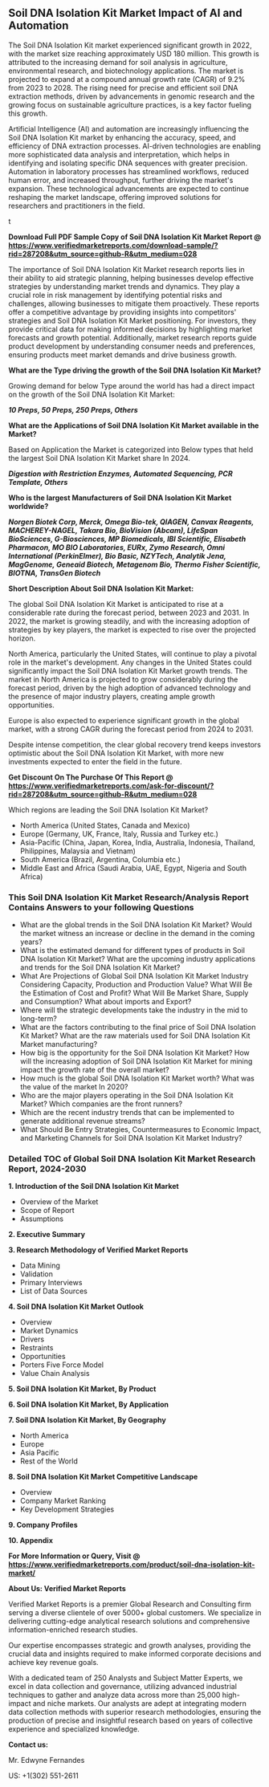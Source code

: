 <h2>Soil DNA Isolation Kit Market Impact of AI and Automation</h2><p>The Soil DNA Isolation Kit market experienced significant growth in 2022, with the market size reaching approximately USD 180 million. This growth is attributed to the increasing demand for soil analysis in agriculture, environmental research, and biotechnology applications. The market is projected to expand at a compound annual growth rate (CAGR) of 9.2% from 2023 to 2028. The rising need for precise and efficient soil DNA extraction methods, driven by advancements in genomic research and the growing focus on sustainable agriculture practices, is a key factor fueling this growth.</p><p>Artificial Intelligence (AI) and automation are increasingly influencing the Soil DNA Isolation Kit market by enhancing the accuracy, speed, and efficiency of DNA extraction processes. AI-driven technologies are enabling more sophisticated data analysis and interpretation, which helps in identifying and isolating specific DNA sequences with greater precision. Automation in laboratory processes has streamlined workflows, reduced human error, and increased throughput, further driving the market's expansion. These technological advancements are expected to continue reshaping the market landscape, offering improved solutions for researchers and practitioners in the field.</p>t</p><p id="" class=""><strong>Download Full PDF Sample Copy of Soil DNA Isolation Kit Market Report @ <a href="https://www.verifiedmarketreports.com/download-sample/?rid=287208&utm_source=github-R&utm_medium=028" target="_blank">https://www.verifiedmarketreports.com/download-sample/?rid=287208&utm_source=github-R&utm_medium=028</a></strong></p><p>The importance of&nbsp;Soil DNA Isolation Kit Market research reports lies in their ability to aid strategic planning, helping businesses develop effective strategies by understanding market trends and dynamics. They play a crucial role in risk management by identifying potential risks and challenges, allowing businesses to mitigate them proactively. These reports offer a competitive advantage by providing insights into competitors' strategies and Soil DNA Isolation Kit Market positioning. For investors, they provide critical data for making informed decisions by highlighting market forecasts and growth potential. Additionally, market research reports guide product development by understanding consumer needs and preferences, ensuring products meet market demands and drive business growth.</p><p><strong>What are the&nbsp;Type driving the growth of the Soil DNA Isolation Kit Market?</strong></p><p id="" class="">Growing demand for below Type around the world has had a direct impact on the growth of the Soil DNA Isolation Kit Market:</p><em><strong>10 Preps, 50 Preps, 250 Preps, Others</strong></em></p><strong>What are the&nbsp;Applications&nbsp;of Soil DNA Isolation Kit Market available in the Market?</strong></p><p id="" class="">Based on Application the Market is categorized into Below types that held the largest Soil DNA Isolation Kit Market share In 2024.</p><em><strong>Digestion with Restriction Enzymes, Automated Sequencing, PCR Template, Others</strong></em></p><strong>Who is the largest Manufacturers of Soil DNA Isolation Kit Market worldwide?</strong></p><p><em><strong>Norgen Biotek Corp, Merck, Omega Bio-tek, QIAGEN, Canvax Reagents, MACHEREY-NAGEL, Takara Bio, BioVision (Abcam), LifeSpan BioSciences, G-Biosciences, MP Biomedicals, IBI Scientific, Elisabeth Pharmacon, MO BIO Laboratories, EURx, Zymo Research, Omni International (PerkinElmer), Bio Basic, NZYTech, Analytik Jena, MagGenome, Geneaid Biotech, Metagenom Bio, Thermo Fisher Scientific, BIOTNA, TransGen Biotech</strong></em></p><p id="" class=""><strong>Short Description About Soil DNA Isolation Kit Market:</strong></p><p>The global Soil DNA Isolation Kit Market is anticipated to rise at a considerable rate during the forecast period, between 2023 and 2031. In 2022, the market is growing steadily, and with the increasing adoption of strategies by key players, the market is expected to rise over the projected horizon.</p><p>North America, particularly the United States, will continue to play a pivotal role in the market's development. Any changes in the United States could significantly impact the Soil DNA Isolation Kit Market growth trends. The market in North America is projected to grow considerably during the forecast period, driven by the high adoption of advanced technology and the presence of major industry players, creating ample growth opportunities.</p><p>Europe is also expected to experience significant growth in the global market, with a strong CAGR during the forecast period from 2024 to 2031.</p><p>Despite intense competition, the clear global recovery trend keeps investors optimistic about the Soil DNA Isolation Kit Market, with more new investments expected to enter the field in the future.</p><p id="" class=""><strong>Get Discount On The Purchase Of This Report @ <a href="https://www.verifiedmarketreports.com/ask-for-discount/?rid=287208&utm_source=github-R&utm_medium=028" target="_blank">https://www.verifiedmarketreports.com/ask-for-discount/?rid=287208&utm_source=github-R&utm_medium=028</a></strong></p>Which regions are leading the Soil DNA Isolation Kit Market?</p><ul><li>North America (United States, Canada and Mexico)</li><li>Europe (Germany, UK, France, Italy, Russia and Turkey etc.)</li><li>Asia-Pacific (China, Japan, Korea, India, Australia, Indonesia, Thailand, Philippines, Malaysia and Vietnam)</li><li>South America (Brazil, Argentina, Columbia etc.)</li><li>Middle East and Africa (Saudi Arabia, UAE, Egypt, Nigeria and South Africa)</li></ul><h3 id="" class="">This Soil DNA Isolation Kit Market Research/Analysis Report Contains Answers to your following Questions</h3><ul><li>What are the global trends in the Soil DNA Isolation Kit Market? Would the market witness an increase or decline in the demand in the coming years?</li><li>What is the estimated demand for different types of products in Soil DNA Isolation Kit Market? What are the upcoming industry applications and trends for the Soil DNA Isolation Kit Market?</li><li>What Are Projections of Global Soil DNA Isolation Kit Market Industry Considering Capacity, Production and Production Value? What Will Be the Estimation of Cost and Profit? What Will Be Market Share, Supply and Consumption? What about imports and Export?</li><li>Where will the strategic developments take the industry in the mid to long-term?</li><li>What are the factors contributing to the final price of Soil DNA Isolation Kit Market? What are the raw materials used for Soil DNA Isolation Kit Market manufacturing?</li><li>How big is the opportunity for the Soil DNA Isolation Kit Market? How will the increasing adoption of Soil DNA Isolation Kit Market for mining impact the growth rate of the overall market?</li><li>How much is the global Soil DNA Isolation Kit Market worth? What was the value of the market In 2020?</li><li>Who are the major players operating in the Soil DNA Isolation Kit Market? Which companies are the front runners?</li><li>Which are the recent industry trends that can be implemented to generate additional revenue streams?</li><li>What Should Be Entry Strategies, Countermeasures to Economic Impact, and Marketing Channels for Soil DNA Isolation Kit Market Industry?</li></ul><h3 id="" class="">Detailed TOC of Global Soil DNA Isolation Kit Market Research Report, 2024-2030</h3><p id="" class=""><strong>1. Introduction of the Soil DNA Isolation Kit Market</strong></p><ul><li>Overview of the Market</li><li>Scope of Report</li><li>Assumptions</li></ul><p id="" class=""><strong>2. Executive Summary</strong></p><p id="" class=""><strong>3. Research Methodology of Verified Market Reports</strong></p><ul><li>Data Mining</li><li>Validation</li><li>Primary Interviews</li><li>List of Data Sources</li></ul><p id="" class=""><strong>4. Soil DNA Isolation Kit Market Outlook</strong></p><ul><li>Overview</li><li>Market Dynamics</li><li>Drivers</li><li>Restraints</li><li>Opportunities</li><li>Porters Five Force Model</li><li>Value Chain Analysis</li></ul><p id="" class=""><strong>5. Soil DNA Isolation Kit Market, By Product</strong></p><p id="" class=""><strong>6. Soil DNA Isolation Kit Market, By Application</strong></p><p id="" class=""><strong>7. Soil DNA Isolation Kit Market, By Geography</strong></p><ul><li>North America</li><li>Europe</li><li>Asia Pacific</li><li>Rest of the World</li></ul><p id="" class=""><strong>8. Soil DNA Isolation Kit Market Competitive Landscape</strong></p><ul><li>Overview</li><li>Company Market Ranking</li><li>Key Development Strategies</li></ul><p id="" class=""><strong>9. Company Profiles</strong></p><p id="" class=""><strong>10. Appendix</strong></p><p id="" class=""><strong>For More Information or Query, Visit @ <a href="https://www.verifiedmarketreports.com/product/soil-dna-isolation-kit-market/" target="_blank">https://www.verifiedmarketreports.com/product/soil-dna-isolation-kit-market/</a></strong></p><p id="" class=""><strong>About Us: Verified Market Reports</strong></p><p id="" class="">Verified Market Reports is a premier Global Research and Consulting firm serving a diverse clientele of over 5000+ global customers. We specialize in delivering cutting-edge analytical research solutions and comprehensive information-enriched research studies.</p><p id="" class="">Our expertise encompasses strategic and growth analyses, providing the crucial data and insights required to make informed corporate decisions and achieve key revenue goals.</p><p id="" class="">With a dedicated team of 250 Analysts and Subject Matter Experts, we excel in data collection and governance, utilizing advanced industrial techniques to gather and analyze data across more than 25,000 high-impact and niche markets. Our analysts are adept at integrating modern data collection methods with superior research methodologies, ensuring the production of precise and insightful research based on years of collective experience and specialized knowledge.</p><p id="" class=""><strong>Contact us:</strong></p><p id="" class="">Mr. Edwyne Fernandes</p><p id="" class="">US: +1(302) 551-2611</p>